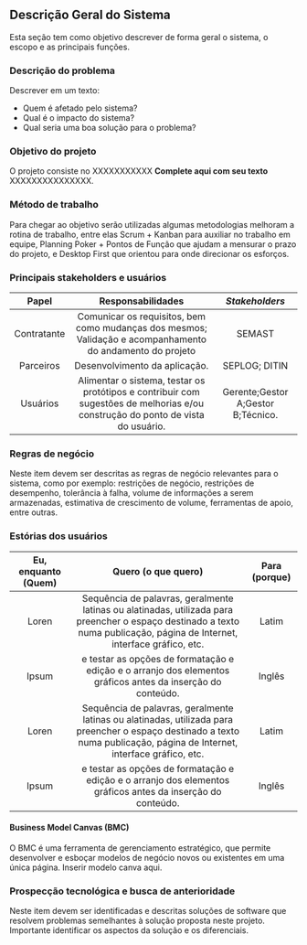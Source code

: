 ## Descrição Geral do Sistema 

Esta seção tem como objetivo descrever de forma geral o sistema, o escopo e as principais funções. 

### Descrição do problema
Descrever em um texto:
- Quem é afetado pelo sistema?
- Qual é o impacto do sistema?
- Qual seria uma boa solução para o problema?



### Objetivo do projeto
O projeto consiste no XXXXXXXXXXX **Complete aqui com seu texto** XXXXXXXXXXXXXXX.

### Método de trabalho

Para chegar ao objetivo serão utilizadas algumas metodologias melhoram a rotina de trabalho, entre elas Scrum + Kanban para auxiliar no trabalho em equipe, Planning Poker + Pontos de Função que ajudam a mensurar o prazo do projeto, e Desktop First que orientou para onde direcionar os esforços.

### Principais stakeholders e usuários

|Papel|Responsabilidades|*Stakeholders*|
|:-:|:-:|:-:|
|Contratante|Comunicar os requisitos, bem como mudanças dos mesmos; Validação e acompanhamento do andamento do projeto|SEMAST|
|Parceiros|Desenvolvimento da aplicação.|SEPLOG;  DITIN|
|Usuários|Alimentar o sistema, testar os protótipos e contribuir com sugestões de melhorias e/ou construção do ponto de vista do usuário.|Gerente;Gestor A;Gestor B;Técnico.|

### Regras de negócio

Neste item devem ser descritas as regras de negócio relevantes para o sistema, como por exemplo: restrições de negócio, restrições de desempenho, tolerância à falha, volume de informações a serem armazenadas, estimativa de crescimento de volume, ferramentas de apoio, entre outras.

### Estórias dos usuários

|Eu, enquanto (Quem) |Quero (o que quero) |Para (porque)|
|:--:|:--:|:--:|
|Loren|Sequência de palavras, geralmente latinas ou alatinadas, utilizada para preencher o espaço destinado a texto numa publicação, página de Internet, interface gráfico, etc. |Latim|
|Ipsum|e testar as opções de formatação e edição e o arranjo dos elementos gráficos antes da inserção do conteúdo.|Inglês|
|Loren|Sequência de palavras, geralmente latinas ou alatinadas, utilizada para preencher o espaço destinado a texto numa publicação, página de Internet, interface gráfico, etc. |Latim|
|Ipsum|e testar as opções de formatação e edição e o arranjo dos elementos gráficos antes da inserção do conteúdo.|Inglês|


#### Business Model Canvas (BMC) 

O BMC é uma ferramenta de gerenciamento estratégico, que permite desenvolver e esboçar modelos de negócio novos ou existentes em uma única página. 
Inserir modelo canva aqui.


### Prospecção tecnológica e busca de anterioridade

Neste item devem ser identificadas e descritas soluções de software que resolvem problemas semelhantes à solução proposta neste projeto. Importante identificar os aspectos da solução e os diferenciais.